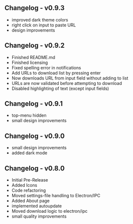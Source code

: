 ## Changelog - v0.9.3

- improved dark theme colors
- right click on input to paste URL
- design improvements


## Changelog - v0.9.2

- Finished README.md
- Finished licensing
- Fixed spelling error in notifications
- Add URLs to download list by pressing enter
- Now downloads URL from input field without adding to list
- URLs are now validated before attempting to download
- Disabled highlighting of text (except input fields)

## Changelog - v0.9.1

- top-menu hidden
- small design improvements


## Changelog - v0.9.0

- small design improvements
- added dark mode


## Changelog - v0.8.0

- Initial Pre-Release
- Added Icons
- Code refactoring
- Moved settings-file handling to Electron/IPC
- Added About page
- implemented autoupdate
- Moved download logic to electron/ipc
- small quality improvements
